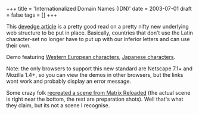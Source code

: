 +++
title = 'Internationalized Domain Names (IDN)'
date = 2003-07-01
draft = false
tags = []
+++

This [devedge article](https://web.archive.org/web/20030723132052/http://devedge.netscape.com/viewsource/2003/idn/) is a pretty good read on a 
pretty nifty new underlying web structure to be put in place. 
Basically, countries that don't use the Latin character-set no longer have to put up with our inferior letters and can use their own.

Demo featuring 
[Western European characters](https://web.archive.org/web/20030723132052/http://www.nunames.nu/eu-lang-test.htm), 
[Japanese characters](https://web.archive.org/web/20030723132052/http://www.nunames.nu/lldemo/NUregistryJP-uni.htm).

Note: the only browsers to support this new standard are Netscape 7.1+ and Mozilla 1.4+, so you can view the demos in other browsers, 
but the links wont work and probably display an error message.

Some crazy folk [recreated a scene from Matrix Reloaded](https://web.archive.org/web/20030723132052/http://www.juergenspecht.com/truestories/matrixreloaded/) 
(the actual scene is right near the bottom, the rest are preparation shots). Well that's what they claim, but its not a scene I recognise.

